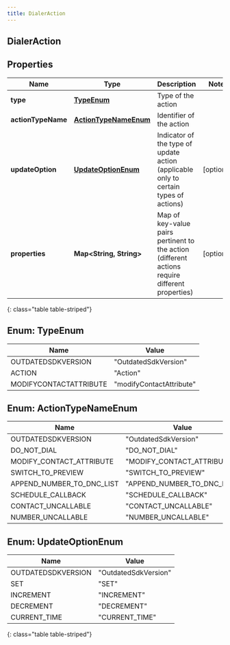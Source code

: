 ```yaml
---
title: DialerAction
---
```

## DialerAction


## Properties

| Name | Type | Description | Notes |
| ------------ | ------------- | ------------- | ------------- |
| **type** | [**TypeEnum**](#TypeEnum) | Type of the action |  |
| **actionTypeName** | [**ActionTypeNameEnum**](#ActionTypeNameEnum) | Identifier of the action |  |
| **updateOption** | [**UpdateOptionEnum**](#UpdateOptionEnum) | Indicator of the type of update action (applicable only to certain types of actions) |  [optional] |
| **properties** | **Map&lt;String, String&gt;** | Map of key-value pairs pertinent to the action (different actions require different properties) |  [optional] |
{: class="table table-striped"}


<a name="TypeEnum"></a>

## Enum: TypeEnum

| Name | Value |
| ---- | ----- |
| OUTDATEDSDKVERSION | &quot;OutdatedSdkVersion&quot; |
| ACTION | &quot;Action&quot; |
| MODIFYCONTACTATTRIBUTE | &quot;modifyContactAttribute&quot; |


<a name="ActionTypeNameEnum"></a>

## Enum: ActionTypeNameEnum

| Name | Value |
| ---- | ----- |
| OUTDATEDSDKVERSION | &quot;OutdatedSdkVersion&quot; |
| DO_NOT_DIAL | &quot;DO_NOT_DIAL&quot; |
| MODIFY_CONTACT_ATTRIBUTE | &quot;MODIFY_CONTACT_ATTRIBUTE&quot; |
| SWITCH_TO_PREVIEW | &quot;SWITCH_TO_PREVIEW&quot; |
| APPEND_NUMBER_TO_DNC_LIST | &quot;APPEND_NUMBER_TO_DNC_LIST&quot; |
| SCHEDULE_CALLBACK | &quot;SCHEDULE_CALLBACK&quot; |
| CONTACT_UNCALLABLE | &quot;CONTACT_UNCALLABLE&quot; |
| NUMBER_UNCALLABLE | &quot;NUMBER_UNCALLABLE&quot; |


<a name="UpdateOptionEnum"></a>

## Enum: UpdateOptionEnum

| Name | Value |
| ---- | ----- |
| OUTDATEDSDKVERSION | &quot;OutdatedSdkVersion&quot; |
| SET | &quot;SET&quot; |
| INCREMENT | &quot;INCREMENT&quot; |
| DECREMENT | &quot;DECREMENT&quot; |
| CURRENT_TIME | &quot;CURRENT_TIME&quot; |
{: class="table table-striped"}


